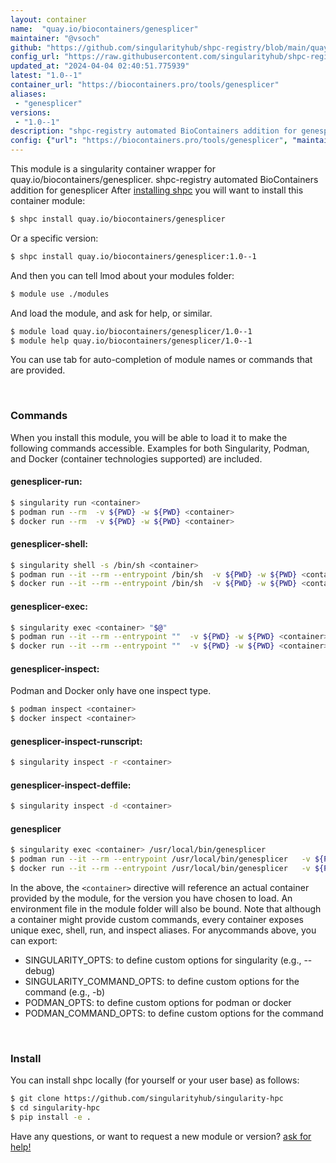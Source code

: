 ```yaml
---
layout: container
name:  "quay.io/biocontainers/genesplicer"
maintainer: "@vsoch"
github: "https://github.com/singularityhub/shpc-registry/blob/main/quay.io/biocontainers/genesplicer/container.yaml"
config_url: "https://raw.githubusercontent.com/singularityhub/shpc-registry/main/quay.io/biocontainers/genesplicer/container.yaml"
updated_at: "2024-04-04 02:40:51.775939"
latest: "1.0--1"
container_url: "https://biocontainers.pro/tools/genesplicer"
aliases:
 - "genesplicer"
versions:
 - "1.0--1"
description: "shpc-registry automated BioContainers addition for genesplicer"
config: {"url": "https://biocontainers.pro/tools/genesplicer", "maintainer": "@vsoch", "description": "shpc-registry automated BioContainers addition for genesplicer", "latest": {"1.0--1": "sha256:99c3b5f60d2e4d05bde27e9c8d92ef30ba0a1d322b37c984dd5d16832c2ff3bd"}, "tags": {"1.0--1": "sha256:99c3b5f60d2e4d05bde27e9c8d92ef30ba0a1d322b37c984dd5d16832c2ff3bd"}, "docker": "quay.io/biocontainers/genesplicer", "aliases": {"genesplicer": "/usr/local/bin/genesplicer"}}
---
```


This module is a singularity container wrapper for quay.io/biocontainers/genesplicer.
shpc-registry automated BioContainers addition for genesplicer
After [installing shpc](#install) you will want to install this container module:


```bash
$ shpc install quay.io/biocontainers/genesplicer
```

Or a specific version:

```bash
$ shpc install quay.io/biocontainers/genesplicer:1.0--1
```

And then you can tell lmod about your modules folder:

```bash
$ module use ./modules
```

And load the module, and ask for help, or similar.

```bash
$ module load quay.io/biocontainers/genesplicer/1.0--1
$ module help quay.io/biocontainers/genesplicer/1.0--1
```

You can use tab for auto-completion of module names or commands that are provided.

<br>

### Commands

When you install this module, you will be able to load it to make the following commands accessible.
Examples for both Singularity, Podman, and Docker (container technologies supported) are included.

#### genesplicer-run:

```bash
$ singularity run <container>
$ podman run --rm  -v ${PWD} -w ${PWD} <container>
$ docker run --rm  -v ${PWD} -w ${PWD} <container>
```

#### genesplicer-shell:

```bash
$ singularity shell -s /bin/sh <container>
$ podman run --it --rm --entrypoint /bin/sh  -v ${PWD} -w ${PWD} <container>
$ docker run --it --rm --entrypoint /bin/sh  -v ${PWD} -w ${PWD} <container>
```

#### genesplicer-exec:

```bash
$ singularity exec <container> "$@"
$ podman run --it --rm --entrypoint ""  -v ${PWD} -w ${PWD} <container> "$@"
$ docker run --it --rm --entrypoint ""  -v ${PWD} -w ${PWD} <container> "$@"
```

#### genesplicer-inspect:

Podman and Docker only have one inspect type.

```bash
$ podman inspect <container>
$ docker inspect <container>
```

#### genesplicer-inspect-runscript:

```bash
$ singularity inspect -r <container>
```

#### genesplicer-inspect-deffile:

```bash
$ singularity inspect -d <container>
```


#### genesplicer

```bash
$ singularity exec <container> /usr/local/bin/genesplicer
$ podman run --it --rm --entrypoint /usr/local/bin/genesplicer   -v ${PWD} -w ${PWD} <container> -c " $@"
$ docker run --it --rm --entrypoint /usr/local/bin/genesplicer   -v ${PWD} -w ${PWD} <container> -c " $@"
```



In the above, the `<container>` directive will reference an actual container provided
by the module, for the version you have chosen to load. An environment file in the
module folder will also be bound. Note that although a container
might provide custom commands, every container exposes unique exec, shell, run, and
inspect aliases. For anycommands above, you can export:

 - SINGULARITY_OPTS: to define custom options for singularity (e.g., --debug)
 - SINGULARITY_COMMAND_OPTS: to define custom options for the command (e.g., -b)
 - PODMAN_OPTS: to define custom options for podman or docker
 - PODMAN_COMMAND_OPTS: to define custom options for the command

<br>

### Install

You can install shpc locally (for yourself or your user base) as follows:

```bash
$ git clone https://github.com/singularityhub/singularity-hpc
$ cd singularity-hpc
$ pip install -e .
```

Have any questions, or want to request a new module or version? [ask for help!](https://github.com/singularityhub/singularity-hpc/issues)